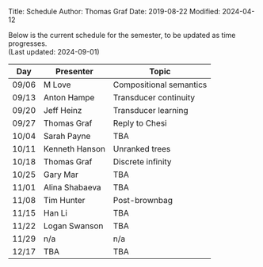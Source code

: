 Title: Schedule
Author: Thomas Graf
Date: 2019-08-22
Modified: 2024-04-12

Below is the current schedule for the semester, to be updated as time progresses.  
(Last updated: 2024-09-01)


| Day   | Presenter          | Topic                                          |
|-------|--------------------|------------------------------------------------|
| 09/06 | M Love | Compositional semantics |
| 09/13 | Anton Hampe | Transducer continuity |
| 09/20 | Jeff Heinz | Transducer learning |
| 09/27 | Thomas Graf | Reply to Chesi |
| 10/04 | Sarah Payne | TBA |
| 10/11 | Kenneth Hanson | Unranked trees |
| 10/18 | Thomas Graf | Discrete infinity |
| 10/25 | Gary Mar | TBA |
| 11/01 | Alina Shabaeva | TBA |
| 11/08 | Tim Hunter | Post-brownbag |
| 11/15 | Han Li | TBA |
| 11/22 | Logan Swanson | TBA |
| 11/29 | n/a | n/a |
| 12/17 | TBA | TBA |
